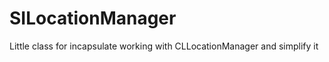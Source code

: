 SILocationManager
===================

Little class for incapsulate working with CLLocationManager and simplify it
